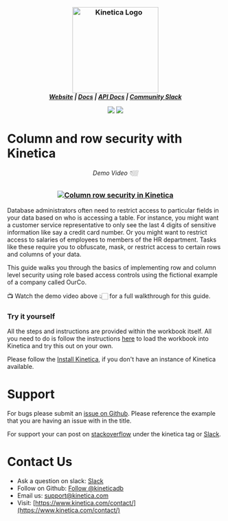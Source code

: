<h3 align="center" style="margin:0px">
    <img width="200" src="../_assets/images/logo_purple.png" alt="Kinetica Logo"/>
</h3>
<h5 align="center" style="margin:0px">
    <a href="https://www.kinetica.com/">Website</a>
    <span> | </span>
    <a href="https://docs.kinetica.com/7.2/">Docs</a>
    <span> | </span>
    <a href="https://docs.kinetica.com/7.2/api/">API Docs</a>
    <span> | </span>
    <a href="https://join.slack.com/t/kinetica-community/shared_invite/zt-1bt9x3mvr-uMKrXlSDXfy3oU~sKi84qg">Community Slack</a>   
</h5>
<p align = "center">
 <img src="https://img.shields.io/badge/tested-%3E=v7.1.1-green"></img>  <img src="https://img.shields.io/badge/time-30 mins-blue"></img>
</p>
<h1>
Column and row security with Kinetica
</h1>

<h6 align="center">Demo Video 👇🏼</h6>
<h3 align="center">

[![Column row security in Kinetica](https://img.youtube.com/vi/XopOOMaruuU/0.jpg)](https://www.youtube.com/watch?v=XopOOMaruuU)
</h3>

Database administrators often need to restrict access to particular fields in your data based on who is accessing a table. For instance, you might want a customer service representative to only see the last 4 digits of sensitive information like say a credit card number. Or you might want to restrict access to salaries of employees to members of the HR department. Tasks like these require you to obfuscate, mask, or restrict access to certain rows and columns of your data.

This guide walks you through the basics of implementing row and column level security using role based access controls using the fictional example of a company called OurCo.

📺 Watch the demo video above 👆🏻 for a full walkthrough for this guide.


### Try it yourself
All the steps and instructions are provided within the workbook itself. All you need to do is follow the instructions [here](https://github.com/kineticadb/examples#how-to-run-these-examples) to load the workbook into Kinetica and try this out on your own. 

Please follow the [Install Kinetica](https://github.com/kineticadb/examples#install-kinetica), if you don't have an instance of Kinetica available.

# Support
For bugs please submit an [issue on Github](https://github.com/kineticadb/examples/issues). Please reference the example that you are having an issue with in the title.

For support your can post on [stackoverflow](https://stackoverflow.com/questions/tagged/kinetica) under the kinetica tag or [Slack](https://join.slack.com/t/kinetica-community/shared_invite/zt-1bt9x3mvr-uMKrXlSDXfy3oU~sKi84qg).

# Contact Us
* Ask a question on slack: [Slack](https://join.slack.com/t/kinetica-community/shared_invite/zt-1bt9x3mvr-uMKrXlSDXfy3oU~sKi84qg)
* Follow on Github: <a class="github-button" href="https://github.com/kineticadb" data-size="large" aria-label="Follow @kineticadb on GitHub">Follow @kineticadb</a> 
* Email us: [support@kinetica.com](mailto:support@kinetica.com)
* Visit: [https://www.kinetica.com/contact/](https://www.kinetica.com/contact/)
